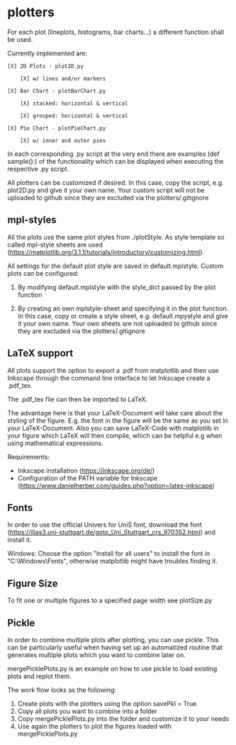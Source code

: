 # plotters

For each plot (lineplots, histograms, bar charts...) a different function shall be used.

Currently implemented are:

    [X] 2D Plots - plot2D.py

        [X] w/ lines and/or markers

    [X] Bar Chart - plotBarChart.py

        [X] stacked: horizontal & vertical
    
        [X] grouped: horizontal & vertical 

    [X] Pie Chart - plotPieChart.py

        [X] w/ inner and outer pies

In each corresponding .py script at the very end there are examples (def sample():) of the functionality which can be displayed when executing the respective .py script.

All plotters can be customized if desired. In this case, copy the script, e.g. plot2D.py and give it your own name. Your custom script will not be uploaded to github since they are excluded via the plotters/.gitignore

## mpl-styles

All the plots use the same plot styles from ./plotStyle. As style template so called mpl-style sheets are used (https://matplotlib.org/3.1.1/tutorials/introductory/customizing.html)

All settings for the default plot style are saved in default.mplstyle. Custom plots can be configured:

1) By modifying default.mplstyle with the style_dict passed by the plot function 

2) By creating an own mplstyle-sheet and specifying it in the plot function. In this case, copy or create a style sheet, e.g. default.mpystyle and give it your own name. Your own sheets are not uploaded to github since they are excluded via the plotters/.gitignore

## LaTeX support

All plots support the option to export a .pdf from matplotlib and then use Inkscape through the command line interface to let Inkscape create a .pdf_tex.

The .pdf_tex file can then be imported to LaTeX. 

The advantage here is that your LaTeX-Document will take care about the styling of the figure. E.g. the font in the figure will be the same as you set in your LaTeX-Document. Also you can save LaTeX-Code with matplotlib in your figure which LaTeX will then compile, which can be helpful e.g when using mathematical expressions.

Requirements:
- Inkscape installation (https://inkscape.org/de/)
- Configuration of the PATH variable for Inkscape (https://www.danielherber.com/guides.php?option=latex-inkscape)

## Fonts

In order to use the official Univers for UniS font, download the font (https://ilias3.uni-stuttgart.de/goto_Uni_Stuttgart_crs_970352.html) and install it.

Windows: Choose the option "Install for all users" to install the font in "C:\Windows\Fonts", otherwise matplotlib might have troubles finding it.

## Figure Size

To fit one or multiple figures to a specified page width see plotSize.py

## Pickle

In order to combine multiple plots after plotting, you can use pickle. This can be particularly useful when having set up an automatized routine that generates multiple plots which you want to combine later on. 

mergePicklePlots.py is an example on how to use pickle to load existing plots and replot them.

The work flow looks as the following:

1) Create plots with the plotters using the option savePkl = True
2) Copy all plots you want to combine into a folder
3) Copy mergePicklePlots.py into the folder and customize it to your needs
4) Use again the plotters to plot the figures loaded with mergePicklePlots.py
